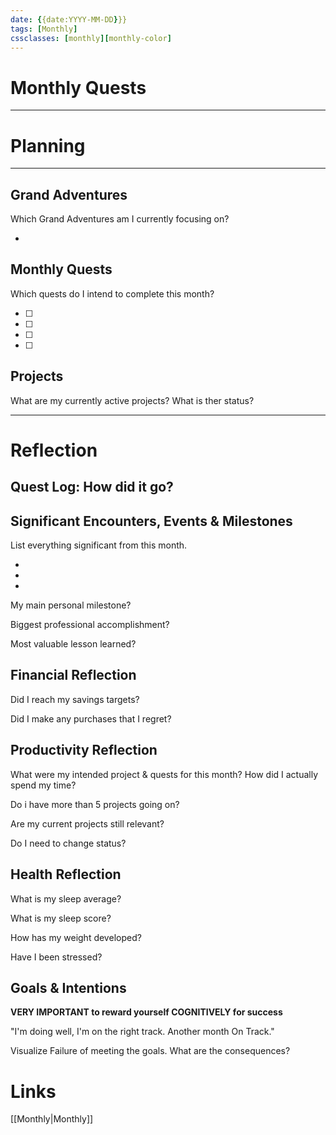 ```yaml
---
date: {{date:YYYY-MM-DD}}}
tags: [Monthly]
cssclasses: [monthly][monthly-color]
---
```


# Monthly Quests
***
# Planning

***
## Grand Adventures

Which Grand Adventures am I currently focusing on?

*

## Monthly Quests

Which quests do I intend to complete this month?

- [ ] 
- [ ] 
- [ ] 
- [ ] 

## Projects

What are my currently active projects? What is ther status?

***
# Reflection

## Quest Log: How did it go?



## Significant Encounters, Events & Milestones

List everything significant from this month.

*
*
*

My main personal milestone?



Biggest professional accomplishment?



Most valuable lesson learned?



## Financial Reflection

Did I reach my savings targets?



Did I make any purchases that I regret?



## Productivity Reflection

What were my intended project & quests for this month? How did I actually spend my time?



Do i have more than 5 projects going on?




Are my current projects still relevant?



Do I need to change status?




## Health Reflection

What is my sleep average?



What is my sleep score?



How has my weight developed?



Have I been stressed?



## Goals & Intentions

**VERY IMPORTANT to reward yourself COGNITIVELY for success**

"I'm doing well, I'm on the right track. Another month On Track."

Visualize Failure of meeting the goals. What are the consequences?

# Links

[[Monthly|Monthly]]
